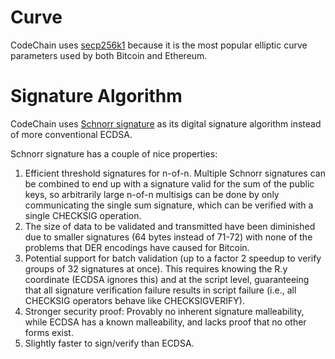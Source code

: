 # Curve

CodeChain uses [secp256k1](http://www.secg.org/sec2-v2.pdf) because it is the most popular elliptic curve parameters used by both Bitcoin and Ethereum.

# Signature Algorithm

CodeChain uses [Schnorr signature](https://en.wikipedia.org/wiki/Schnorr_signature) as its digital signature algorithm instead of more conventional ECDSA.

Schnorr signature has a couple of nice properties:

1. Efficient threshold signatures for n-of-n. Multiple Schnorr signatures can be combined to end up with a signature valid for the sum of the public keys, so arbitrarily large n-of-n multisigs can be done by only communicating the single sum signature, which can be verified with a single CHECKSIG operation.
1. The size of data to be validated and transmitted have been diminished due to smaller signatures (64 bytes instead of 71-72) with none of the problems that DER encodings have caused for Bitcoin. 
1. Potential support for batch validation (up to a factor 2 speedup to verify groups of 32 signatures at once). This requires knowing the R.y coordinate (ECDSA ignores this) and at the script level, guaranteeing that all signature verification failure results in script failure (i.e., all CHECKSIG operators behave like CHECKSIGVERIFY). 
1. Stronger security proof: Provably no inherent signature malleability, while ECDSA has a known malleability, and lacks proof that no other forms exist.
1. Slightly faster to sign/verify than ECDSA.

